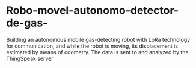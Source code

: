 # Robo-movel-autonomo-detector-de-gas-
Building an autonomous mobile gas-detecting robot with LoRa technology for communication, and while the robot is moving, its displacement is estimated by means of odometry. The data is sent to and analyzed by the ThingSpeak server
